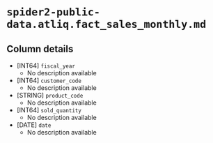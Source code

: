 # `spider2-public-data.atliq.fact_sales_monthly.md`

## Column details

* [INT64]    `fiscal_year`
  - No description available
* [INT64]    `customer_code`
  - No description available
* [STRING]    `product_code`
  - No description available
* [INT64]    `sold_quantity`
  - No description available
* [DATE]    `date`
  - No description available

